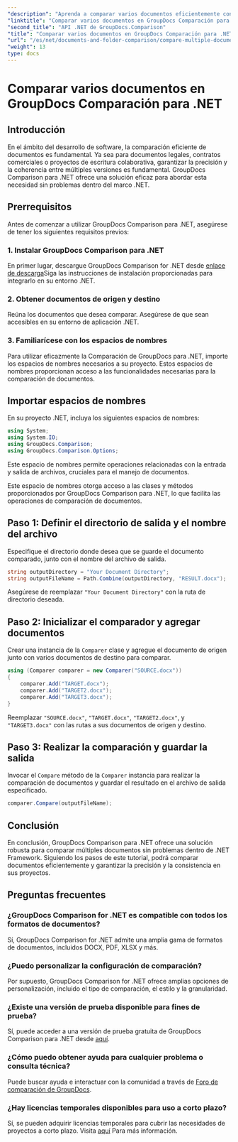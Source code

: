 ```yaml
---
"description": "Aprenda a comparar varios documentos eficientemente con GroupDocs Comparison para .NET. Siga nuestra guía paso a paso para una integración fluida."
"linktitle": "Comparar varios documentos en GroupDocs Comparación para .NET"
"second_title": "API .NET de GroupDocs.Comparison"
"title": "Comparar varios documentos en GroupDocs Comparación para .NET"
"url": "/es/net/documents-and-folder-comparison/compare-multiple-documents-dotnet/"
"weight": 13
type: docs
---
```

# Comparar varios documentos en GroupDocs Comparación para .NET

## Introducción
En el ámbito del desarrollo de software, la comparación eficiente de documentos es fundamental. Ya sea para documentos legales, contratos comerciales o proyectos de escritura colaborativa, garantizar la precisión y la coherencia entre múltiples versiones es fundamental. GroupDocs Comparison para .NET ofrece una solución eficaz para abordar esta necesidad sin problemas dentro del marco .NET.
## Prerrequisitos
Antes de comenzar a utilizar GroupDocs Comparison para .NET, asegúrese de tener los siguientes requisitos previos:
### 1. Instalar GroupDocs Comparison para .NET
En primer lugar, descargue GroupDocs Comparison for .NET desde [enlace de descarga](https://releases.groupdocs.com/comparison/net/)Siga las instrucciones de instalación proporcionadas para integrarlo en su entorno .NET.
### 2. Obtener documentos de origen y destino
Reúna los documentos que desea comparar. Asegúrese de que sean accesibles en su entorno de aplicación .NET.
### 3. Familiarícese con los espacios de nombres
Para utilizar eficazmente la Comparación de GroupDocs para .NET, importe los espacios de nombres necesarios a su proyecto. Estos espacios de nombres proporcionan acceso a las funcionalidades necesarias para la comparación de documentos.

## Importar espacios de nombres
En su proyecto .NET, incluya los siguientes espacios de nombres:

```csharp
using System;
using System.IO;
using GroupDocs.Comparison;
using GroupDocs.Comparison.Options;
```
Este espacio de nombres permite operaciones relacionadas con la entrada y salida de archivos, cruciales para el manejo de documentos.

Este espacio de nombres otorga acceso a las clases y métodos proporcionados por GroupDocs Comparison para .NET, lo que facilita las operaciones de comparación de documentos.
## Paso 1: Definir el directorio de salida y el nombre del archivo
Especifique el directorio donde desea que se guarde el documento comparado, junto con el nombre del archivo de salida.
```csharp
string outputDirectory = "Your Document Directory";
string outputFileName = Path.Combine(outputDirectory, "RESULT.docx");
```
Asegúrese de reemplazar `"Your Document Directory"` con la ruta de directorio deseada.
## Paso 2: Inicializar el comparador y agregar documentos
Crear una instancia de la `Comparer` clase y agregue el documento de origen junto con varios documentos de destino para comparar.
```csharp
using (Comparer comparer = new Comparer("SOURCE.docx"))
{
    comparer.Add("TARGET.docx");
    comparer.Add("TARGET2.docx");
    comparer.Add("TARGET3.docx");
}
```
Reemplazar `"SOURCE.docx"`, `"TARGET.docx"`, `"TARGET2.docx"`, y `"TARGET3.docx"` con las rutas a sus documentos de origen y destino.
## Paso 3: Realizar la comparación y guardar la salida
Invocar el `Compare` método de la `Comparer` instancia para realizar la comparación de documentos y guardar el resultado en el archivo de salida especificado.
```csharp
comparer.Compare(outputFileName);
```

## Conclusión
En conclusión, GroupDocs Comparison para .NET ofrece una solución robusta para comparar múltiples documentos sin problemas dentro de .NET Framework. Siguiendo los pasos de este tutorial, podrá comparar documentos eficientemente y garantizar la precisión y la consistencia en sus proyectos.
## Preguntas frecuentes
### ¿GroupDocs Comparison for .NET es compatible con todos los formatos de documentos?
Sí, GroupDocs Comparison for .NET admite una amplia gama de formatos de documentos, incluidos DOCX, PDF, XLSX y más.
### ¿Puedo personalizar la configuración de comparación?
Por supuesto, GroupDocs Comparison for .NET ofrece amplias opciones de personalización, incluido el tipo de comparación, el estilo y la granularidad.
### ¿Existe una versión de prueba disponible para fines de prueba?
Sí, puede acceder a una versión de prueba gratuita de GroupDocs Comparison para .NET desde [aquí](https://releases.groupdocs.com/).
### ¿Cómo puedo obtener ayuda para cualquier problema o consulta técnica?
Puede buscar ayuda e interactuar con la comunidad a través de [Foro de comparación de GroupDocs](https://forum.groupdocs.com/c/comparison/12).
### ¿Hay licencias temporales disponibles para uso a corto plazo?
Sí, se pueden adquirir licencias temporales para cubrir las necesidades de proyectos a corto plazo. Visita [aquí](https://purchase.groupdocs.com/temporary-license/) Para más información.